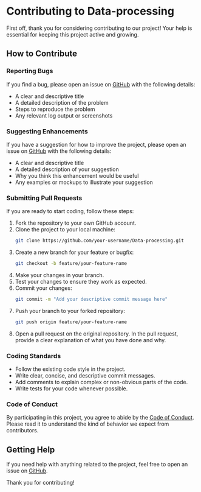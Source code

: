 # Contributing to Data-processing

First off, thank you for considering contributing to our project! Your help is essential for keeping this project active and growing.

## How to Contribute

### Reporting Bugs

If you find a bug, please open an issue on [GitHub](https://github.com/fatihgulsen/Data-processing/issues) with the following details:
- A clear and descriptive title
- A detailed description of the problem
- Steps to reproduce the problem
- Any relevant log output or screenshots

### Suggesting Enhancements

If you have a suggestion for how to improve the project, please open an issue on [GitHub](https://github.com/fatihgulsen/Data-processing/issues) with the following details:
- A clear and descriptive title
- A detailed description of your suggestion
- Why you think this enhancement would be useful
- Any examples or mockups to illustrate your suggestion

### Submitting Pull Requests

If you are ready to start coding, follow these steps:
1. Fork the repository to your own GitHub account.
2. Clone the project to your local machine:
   ```bash
   git clone https://github.com/your-username/Data-processing.git
   ```
3. Create a new branch for your feature or bugfix:
   ```bash
   git checkout -b feature/your-feature-name
   ```
4. Make your changes in your branch.
5. Test your changes to ensure they work as expected.
6. Commit your changes:
   ```bash
   git commit -m "Add your descriptive commit message here"
   ```
7. Push your branch to your forked repository:
   ```bash
   git push origin feature/your-feature-name
   ```
8. Open a pull request on the original repository. In the pull request, provide a clear explanation of what you have done and why.

### Coding Standards

- Follow the existing code style in the project.
- Write clear, concise, and descriptive commit messages.
- Add comments to explain complex or non-obvious parts of the code.
- Write tests for your code whenever possible.

### Code of Conduct

By participating in this project, you agree to abide by the [Code of Conduct](CODE_OF_CONDUCT.md). Please read it to understand the kind of behavior we expect from contributors.

## Getting Help

If you need help with anything related to the project, feel free to open an issue on [GitHub](https://github.com/fatihgulsen/Data-processing/issues).

Thank you for contributing!